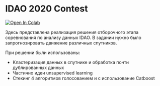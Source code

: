 # IDAO 2020 Contest

[![Open In Colab](https://colab.research.google.com/assets/colab-badge.svg)](https://colab.research.google.com/github/koteyevlev/Astronomy_contest/blob/master/Astronomy_contest_final.ipynb)

Здесь представлена реализация решения отборочного этапа соревнования по анализу данных IDAO. В задании нужно было запрогнозировать движение различных спутников. 

При решении были использованы:
 * Кластеризация данных в спутнике и обработка почти дублированных данных
 * Частично идеи unsupervised learning
 * Стекинг 4 алгоритмов голосованием и с использование Catboost
